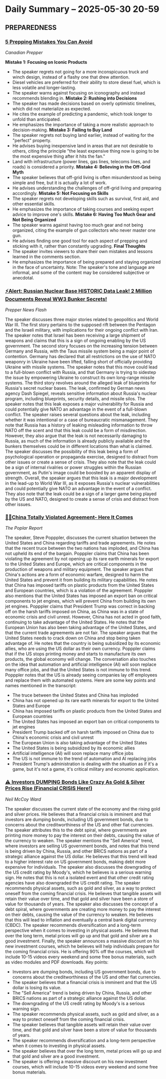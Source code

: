# Daily Summary – 2025-05-30 20-59



## PREPAREDNESS

### [5 Prepping Mistakes You Can Avoid](https://www.youtube.com/watch?v=DKP3vh0lpk0)
*Canadian Prepper*  

**Mistake 1: Focusing on Iconic Products**
* The speaker regrets not going for a more inconspicuous truck and winch design, instead of a flashy one that drew attention.
* Diesel vehicles are preferred for their ability to store diesel fuel, which is less volatile and longer-lasting.
* The speaker warns against focusing on iconography and instead recommends blending in.
**Mistake 2: Rushing into Decisions**
* The speaker has made decisions based on overly optimistic timelines, which did not materialize as expected.
* He cites the example of predicting a pandemic, which took longer to unfold than anticipated.
* He emphasizes the importance of taking a more realistic approach to decision-making.
**Mistake 3: Failing to Buy Land**
* The speaker regrets not buying land earlier, instead of waiting for the "perfect" property.
* He advises buying inexpensive land in areas that are not desirable to others, citing the principle "the least expensive thing now is going to be the most expensive thing after it hits the fan."
* Land with infrastructure (power lines, gas lines, telecoms lines, and roads) is considered a priority.
**Mistake 4: Believing in the Off-Grid Myth**
* The speaker believes that off-grid living is often misunderstood as being simple and free, but it is actually a lot of work.
* He advises understanding the challenges of off-grid living and preparing accordingly.
**Mistake 5: Not Focusing on Skills**
* The speaker regrets not developing skills such as survival, first aid, and other essential skills.
* He emphasizes the importance of taking courses and seeking expert advice to improve one's skills.
**Mistake 6: Having Too Much Gear and Not Being Organized**
* The speaker warns against having too much gear and not being organized, citing the example of gun collectors who never master one gun.
* He advises finding one good tool for each aspect of prepping and sticking with it, rather than constantly upgrading.
**Final Thoughts**
* The speaker invites viewers to share their own mistakes and lessons learned in the comments section.
* He emphasizes the importance of being prepared and staying organized in the face of uncertainty.
Note: The speaker's tone and language are informal, and some of the content may be considered subjective or anecdotal.



### [⚡Alert: Russian Nuclear Base HISTORIC Data Leak! 2 Million Documents Reveal WW3 Bunker Secrets!](https://www.youtube.com/watch?v=jJwpfAraOQA)
*Prepper News Flash*  

The speaker discusses three major stories related to geopolitics and World War III. The first story pertains to the supposed rift between the Pentagon and the Israeli military, with implications for their ongoing conflict with Iran. The speaker notes that Israel has been receiving a large shipment of weapons and claims that this is a sign of ongoing enabling by the US government.
The second story focuses on the increasing tension between Germany and Russia, with the Taus missile system being a major point of contention. Germany has declared that all restrictions on the use of NATO weaponry in Ukraine have been lifted, falling short of officially providing Ukraine with missile systems. The speaker notes that this move could lead to a full-blown conflict with Russia, and that Germany is trying to sidestep the issue by empowering Ukraine to construct its own long-range missile systems.
The third story revolves around the alleged leak of blueprints for Russia's secret nuclear bases. The leak, confirmed by German news agency Dash Spiegel, reveals sensitive information about Russia's nuclear program, including blueprints, security details, and missile silos. The speaker notes that this leak exposes a major vulnerability for Russia and could potentially give NATO an advantage in the event of a full-blown conflict.
The speaker raises several questions about the leak, including whether it was intentional or a case of bureaucratic mismanagement. They note that Russia has a history of leaking misleading information to throw NATO off the scent and that this leak could be a form of misdirection. However, they also argue that the leak is not necessarily damaging to Russia, as much of the information is already publicly available and the bunkers themselves could be in different locations than what is claimed.
The speaker discusses the possibility of this leak being a form of psychological operation or propaganda exercise, designed to distract from other issues or create a sense of crisis. They also note that the leak could be a sign of internal rivalries or power struggles within the Russian government, as Putin's image could be boosted by an apparent display of strength.
Overall, the speaker argues that this leak is a major development in the lead-up to World War III, as it exposes Russia's nuclear vulnerabilities and could potentially give NATO an advantage in the event of a conflict. They also note that the leak could be a sign of a larger game being played by the US and NATO, designed to create a sense of crisis and distract from other issues.



### [🚨🚨China Totally Violated Agreement- Here It Comes](https://www.youtube.com/watch?v=n8oEJdkpqf4)
*The Poplar Report*  

The speaker, Steve Popppler, discusses the current situation between the United States and China regarding tariffs and trade agreements. He notes that the recent truce between the two nations has imploded, and China has not upheld its end of the bargain. Popppler claims that China has been violating the agreement by not opening up its rare earth minerals for export to the United States and Europe, which are critical components in the production of weapons and military equipment.
The speaker argues that China's actions are a form of economic warfare, designed to harm the United States and prevent it from building its military capabilities. He notes that China has imposed tariffs on plastic products from the United States and European countries, which is a violation of the agreement. Popppler also mentions that the United States has imposed an export ban on critical components to jet engines, which will prevent China from building its own jet engines.
Popppler claims that President Trump was correct in backing off on the harsh tariffs imposed on China, as China was in a state of economic crisis and civil unrest. However, China has not acted in good faith, continuing to take advantage of the United States. He notes that the European Union has also been taking advantage of the United States, and that the current trade agreements are not fair.
The speaker argues that the United States needs to crack down on China and stop being taken advantage of. He notes that the country is being subsidized by its economic allies, who are using the US dollar as their own currency. Popppler claims that if the US stops printing money and starts to manufacture its own products, the global economy will change.
The conversation also touches on the idea that automation and artificial intelligence (AI) will soon replace many office jobs, and that the United States is not immune to this trend. Popppler notes that the US is already seeing companies lay off employees and replace them with automated systems.
Here are some key points and names mentioned in the transcript:
* The truce between the United States and China has imploded
* China has not opened up its rare earth minerals for export to the United States and Europe
* China has imposed tariffs on plastic products from the United States and European countries
* The United States has imposed an export ban on critical components to jet engines
* President Trump backed off on harsh tariffs imposed on China due to China's economic crisis and civil unrest
* The European Union is also taking advantage of the United States
* The United States is being subsidized by its economic allies
* Artificial intelligence (AI) will soon replace many office jobs
* The US is not immune to the trend of automation and AI replacing jobs
* President Trump's administration is dealing with the situation as if it's a game, but it's not a game, it's critical military and economic application.



### [⚠️ Investors DUMPING Bonds Like Crazy As Gold & Silver Prices Rise (Financial CRISIS Here!)](https://www.youtube.com/watch?v=dOyoljrgDJY)
*Neil McCoy Ward*  

The speaker discusses the current state of the economy and the rising gold and silver prices. He believes that a financial crisis is imminent and that investors are dumping bonds, including US government bonds, due to concerns about the creditworthiness of the US and other fiat currencies. The speaker attributes this to the debt spiral, where governments are printing more money to pay the interest on their debts, causing the value of the currency to weaken.
The speaker mentions the "Sell America" trend, where investors are selling US government bonds, and notes that this trend is being driven by China, Russia, and other BRICS nations as part of a strategic alliance against the US dollar. He believes that this trend will lead to a higher interest rate on US government bonds, making debt more expensive for individuals.
The speaker also discusses the downgrading of the US credit rating by Moody's, which he believes is a serious warning sign. He notes that this is not a isolated event and that other credit rating agencies have also downgraded the US credit rating.
The speaker recommends physical assets, such as gold and silver, as a way to protect oneself from the coming financial crisis. He believes that tangible assets will retain their value over time, and that gold and silver have been a store of value for thousands of years.
The speaker also discusses the concept of a debt spiral, where governments are creating more money to pay the interest on their debts, causing the value of the currency to weaken. He believes that this will lead to inflation and eventually a central bank digital currency (CBDC).
The speaker recommends diversification and a long-term perspective when it comes to investing in physical assets. He believes that over the long term, metal prices will go up and that gold and silver are a good investment.
Finally, the speaker announces a massive discount on his new investment courses, which he believes will help individuals prepare for the coming financial crisis. He is offering 90% off the courses, which will include 10-15 videos every weekend and some free bonus materials, such as video modules and PDF downloads.
Key points:
* Investors are dumping bonds, including US government bonds, due to concerns about the creditworthiness of the US and other fiat currencies.
* The speaker believes that a financial crisis is imminent and that the US dollar is losing its value.
* The "Sell America" trend is being driven by China, Russia, and other BRICS nations as part of a strategic alliance against the US dollar.
* The downgrading of the US credit rating by Moody's is a serious warning sign.
* The speaker recommends physical assets, such as gold and silver, as a way to protect oneself from the coming financial crisis.
* The speaker believes that tangible assets will retain their value over time, and that gold and silver have been a store of value for thousands of years.
* The speaker recommends diversification and a long-term perspective when it comes to investing in physical assets.
* The speaker believes that over the long term, metal prices will go up and that gold and silver are a good investment.
* The speaker is offering a massive discount on his new investment courses, which will include 10-15 videos every weekend and some free bonus materials.


